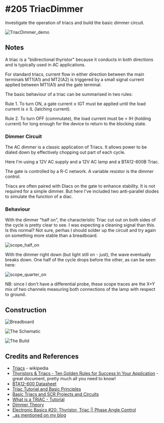 # #205 TriacDimmer

Investigate the operation of triacs and build the basic dimmer circuit.

![TriacDimmer_demo](./assets/TriacDimmer_demo.jpg?raw=true)


## Notes

A triac is a "bidirectional thyristor" because it conducts in both directions and is typically used in AC applications.

For standard triacs, current flow in either direction between the main terminals MT1(A1) and MT2(A2) is
triggered by a small signal current applied between MT1(A1) and the gate terminal.

The basic behaviour of a triac can be summarised in two rules:

Rule 1. To turn ON, a gate current ≥ IGT must be applied
until the load current is ≥ IL (latching current).

Rule 2. To turn OFF (commutate),
the load current must be < IH (holding current) for long enough for the device to return to the blocking state.

### Dimmer Circuit

The AC dimmer is a classic application of Triacs. It allows power to be dialed down by effectively
chopping out part of each cycle.

Here I'm using a 12V AC supply and a 12V AC lamp and a BTA12-600B Triac.

The gate is controlled by a R-C network. A variable resistor is the dimmer control.

Triacs are often paired with Diacs on the gate to enhance stability. It is not required for a simple dimmer.
But here I've included two anti-parallel diodes to simulate the function of a diac.

### Behaviour

With the dimmer "half on", the characteristic Triac cut out on both sides of the cycle is pretty clear to see.
I was expecting a cleaning signal than this. Is this normal? Not sure, perhas I should solder up the circuit
and try again on something more stable than a breadboard.

![scope_half_on](./assets/scope_half_on.gif?raw=true)

With the dimmer right down (but light still on - just), the wave eventually breaks down. One half of the cycle
drops before the other, as can be seen here:

![scope_quarter_on](./assets/scope_quarter_on.gif?raw=true)

NB: since I don't have a differential probe, these scope traces are the X+Y mix of two channels measuring both connections of the lamp with respect to ground.

## Construction

![Breadboard](./assets/TriacDimmer_bb.jpg?raw=true)

![The Schematic](./assets/TriacDimmer_schematic.jpg?raw=true)

![The Build](./assets/TriacDimmer_build.jpg?raw=true)

## Credits and References
* [Triacs](https://en.wikipedia.org/wiki/TRIAC) - wikipedia
* [Thyristors & Triacs - Ten Golden Rules for Success In Your Application](http://www.nxp.com/documents/application_note/AN_GOLDEN_RULES.pdf) - great document, pretty much all you need to know!
* [BTA12-600 Datasheet](https://www.futurlec.com/Diodes/BTA12-600.shtml)
* [Triac Tutorial and Basic Principles](http://www.electronics-tutorials.ws/power/triac.html)
* [Basic Triacs and SCR Projects and Circuits](http://www.bristolwatch.com/ele/triacs.htm)
* [What is a TRIAC - Tutorial](http://www.radio-electronics.com/info/data/semicond/triac/what-is-a-triac-basics-tutorial.php)
* [Dimmer Theory](http://pcbheaven.com/wikipages/Dimmer_Theory/)
* [Electronic Basics #20: Thyristor, Triac || Phase Angle Control](https://www.youtube.com/watch?v=4N1uLth1o9o)
* [..as mentioned on my blog](https://blog.tardate.com/2016/06/littlearduinoprojects205-triac-dimmer.html)
